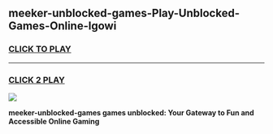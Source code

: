 
## meeker-unblocked-games-Play-Unblocked-Games-Online-lgowi
<h3>
<a href="https://premium76.site?title=meeker-unblocked-games&ref=25A">CLICK TO PLAY</a></h3>
<hr>

<h3>
<a href="https://premium76.site?title=meeker-unblocked-games&ref=25A">CLICK 2 PLAY</a>
  
</h3>

<a href="https://premium76.site?title=meeker-unblocked-games&ref=25A"><img src="https://clearcache.store/games.png"></a>


**meeker-unblocked-games games unblocked: Your Gateway to Fun and Accessible Online Gaming**
